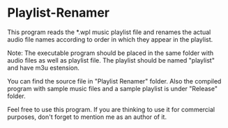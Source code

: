 # Playlist-Renamer
This program reads the *.wpl music playlist file and renames the actual audio file names according to order in which they appear in the playlist.

Note:	The executable program should be placed in the same folder with audio files as well as playlist file. The playlist should be named "playlist" and have m3u estension.

You can find the source file in "Playlist Renamer" folder. Also the compiled program with sample music files and a sample playlist is under "Release" folder.

Feel free to use this program.
If you are thinking to use it for commercial purposes, don't forget to mention me as an author of it.
